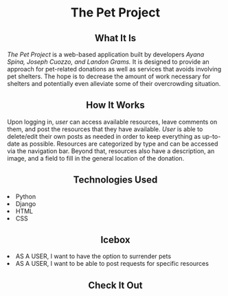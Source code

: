 <h1 align='center'>The Pet Project</h1>
<h2 align='center'>What It Is</h2>
<p><i>The Pet Project</i> is a web-based application built by developers <i>Ayana Spina, Joseph Cuozzo, and Landon Grams.</i> It is designed to provide 
an approach for pet-related donations as well as services that avoids involving pet shelters. The hope is to decrease the amount of work necessary for 
shelters and potentially even alleviate some of their overcrowding situation.</p>
<h2 align='center'>How It Works</h2>
<p>Upon logging in, <i>user</i> can access available resources, leave comments on them, and post the resources
that they have available. <i>User</i> is able to delete/edit their own posts as needed in order to keep everything as up-to-date as possible. Resources are
categorized by type and can be accessed via the navigation bar. Beyond that, resources also have a description, an image, and a field to fill in the
general location of the donation.</p>
<h2 align='center'>Technologies Used</h2>
<li>Python</li>
<li>Django</li>
<li>HTML</li>
<li>CSS</li>
<h2 align='center'>Icebox</h2>
<li>AS A USER, I want to have the option to surrender pets</li>
<li>AS A USER, I want to be able to post requests for specific resources</li>
<h2 align='center'>Check It Out</h2>

